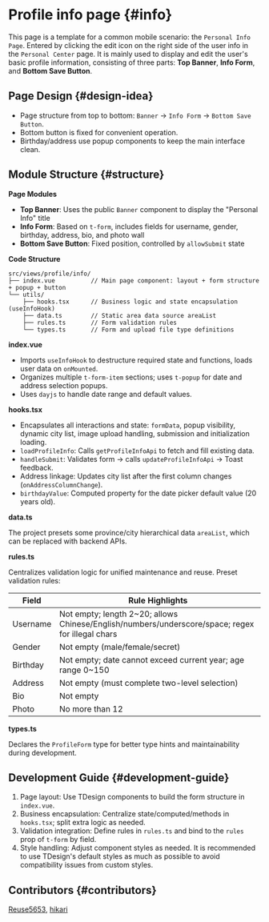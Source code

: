 # Profile info page {#info}

This page is a template for a common mobile scenario: the `Personal Info Page`. Entered by clicking the edit icon on the right side of the user info in the `Personal Center` page. It is mainly used to display and edit the user's basic profile information, consisting of three parts: **Top Banner**, **Info Form**, and **Bottom Save Button**.

## Page Design {#design-idea}

- Page structure from top to bottom: `Banner` → `Info Form` → `Bottom Save Button`.
- Bottom button is fixed for convenient operation.
- Birthday/address use popup components to keep the main interface clean.

## Module Structure {#structure}

**Page Modules**

- **Top Banner**: Uses the public `Banner` component to display the "Personal Info" title
- **Info Form**: Based on `t-form`, includes fields for username, gender, birthday, address, bio, and photo wall
- **Bottom Save Button**: Fixed position, controlled by `allowSubmit` state

**Code Structure**

```
src/views/profile/info/
├── index.vue          // Main page component: layout + form structure + popup + button
└── utils/
    ├── hooks.tsx      // Business logic and state encapsulation (useInfoHook)
    ├── data.ts        // Static area data source areaList
    ├── rules.ts       // Form validation rules
    └── types.ts       // Form and upload file type definitions
```

**index.vue**

- Imports `useInfoHook` to destructure required state and functions, loads user data on `onMounted`.
- Organizes multiple `t-form-item` sections; uses `t-popup` for date and address selection popups.
- Uses `dayjs` to handle date range and default values.

**hooks.tsx**

- Encapsulates all interactions and state: `formData`, popup visibility, dynamic city list, image upload handling, submission and initialization loading.
- `loadProfileInfo`: Calls `getProfileInfoApi` to fetch and fill existing data.
- `handleSubmit`: Validates form → calls `updateProfileInfoApi` → Toast feedback.
- Address linkage: Updates city list after the first column changes (`onAddressColumnChange`).
- `birthdayValue`: Computed property for the date picker default value (20 years old).

**data.ts**

The project presets some province/city hierarchical data `areaList`, which can be replaced with backend APIs.

**rules.ts**

Centralizes validation logic for unified maintenance and reuse. Preset validation rules:

| Field   | Rule Highlights |
| ------- | -------------- |
| Username | Not empty; length 2~20; allows Chinese/English/numbers/underscore/space; regex for illegal chars |
| Gender   | Not empty (male/female/secret) |
| Birthday | Not empty; date cannot exceed current year; age range 0~150 |
| Address  | Not empty (must complete two-level selection) |
| Bio      | Not empty |
| Photo    | No more than 12 |

**types.ts**

Declares the `ProfileForm` type for better type hints and maintainability during development.

## Development Guide {#development-guide}

1. Page layout: Use TDesign components to build the form structure in `index.vue`.
2. Business encapsulation: Centralize state/computed/methods in `hooks.tsx`; split extra logic as needed.
3. Validation integration: Define rules in `rules.ts` and bind to the `rules` prop of `t-form` by field.
4. Style handling: Adjust component styles as needed. It is recommended to use TDesign's default styles as much as possible to avoid compatibility issues from custom styles.

## Contributors {#contributors}

[Reuse5653](https://github.com/Reuse5653), [hikari](https://github.com/liuyax0818)
